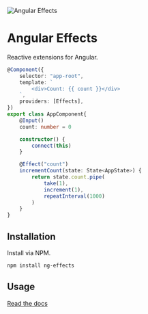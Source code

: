 ![Angular Effects](https://i.imgur.com/A1924dn.png)

# Angular Effects

Reactive extensions for Angular.

```typescript
@Component({
    selector: "app-root",
    template: `
        <div>Count: {{ count }}</div>
    `,
    providers: [Effects],
})
export class AppComponent{
    @Input()
    count: number = 0

    constructor() {
        connect(this)
    }

    @Effect("count")
    incrementCount(state: State<AppState>) {
        return state.count.pipe(
            take(1),
            increment(1),
            repeatInterval(1000)
        )
    }
}
```

## Installation

Install via NPM.

```bash
npm install ng-effects
```

## Usage

[Read the docs](https://ngfx.io)
